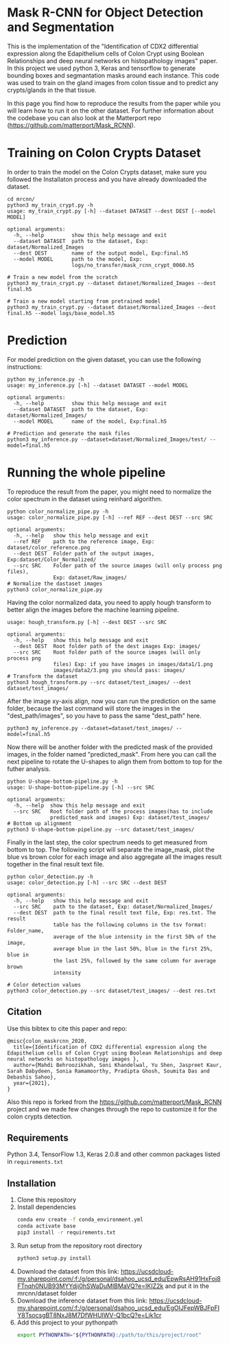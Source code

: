 # Mask R-CNN for Object Detection and Segmentation
This is the implementation of the "Identification of CDX2 differential expression along the Edapithelium cells of Colon Crypt using Boolean Relationships and deep neural networks on histopathology images" paper. In this project we used python 3, Keras and tensorflow to generate bounding boxes and segmantation masks around each instance. This code was used to train on the gland images from colon tissue and to predict any crypts/glands in the that tissue. 

In this page you find how to reproduce the results from the paper while you will learn how to run it on the other dataset.
For further information about the codebase you can also look at the Matterport repo (https://github.com/matterport/Mask_RCNN).


# Training on Colon Crypts Dataset
In order to train the model on the Colon Crypts dataset, make sure you followed the Installaton process and you have already downloaded the dataset.

```
cd mrcnn/
python3 my_train_crypt.py -h
usage: my_train_crypt.py [-h] --dataset DATASET --dest DEST [--model MODEL]

optional arguments:
  -h, --help         show this help message and exit
  --dataset DATASET  path to the dataset, Exp: dataset/Normalized_Images
  --dest DEST        name of the output model, Exp:final.h5
  --model MODEL      path to the model, Exp:
                     logs/no_transfer/mask_rcnn_crypt_0060.h5
 
# Train a new model from the scratch
python3 my_train_crypt.py --dataset dataset/Normalized_Images --dest final.h5

# Train a new model starting from pretrained model
python3 my_train_crypt.py --dataset dataset/Normalized_Images --dest final.h5 --model logs/base_model.h5

```
# Prediction
For model prediction on the given dataset, you can use the following instructions:
```
python my_inference.py -h
usage: my_inference.py [-h] --dataset DATASET --model MODEL

optional arguments:
  -h, --help         show this help message and exit
  --dataset DATASET  path to the dataset, Exp: dataset/Normalized_Images/
  --model MODEL      name of the model, Exp:final.h5

# Prediction and generate the mask files
python3 my_inference.py --dataset=dataset/Normalized_Images/test/ --model=final.h5

```
# Running the whole pipeline
To reproduce the result from the paper, you might need to normalize the color spectrum in the dataset using reinhard algorithm. 
```
python color_normalize_pipe.py -h
usage: color_normalize_pipe.py [-h] --ref REF --dest DEST --src SRC

optional arguments:
  -h, --help   show this help message and exit
  --ref REF    path to the reference image, Exp: dataset/color_reference.png
  --dest DEST  Folder path of the output images, Exp:dataset/Color_Normalized/
  --src SRC    Folder path of the source images (will only process png files),
               Exp: dataset/Raw_images/
# Normalize the dastaset images
python3 color_normalize_pipe.py 
```
Having the color normalized data, you need to apply hough transform to better align the images before the machine learning pipeline.
```
usage: hough_transform.py [-h] --dest DEST --src SRC

optional arguments:
  -h, --help   show this help message and exit
  --dest DEST  Root folder path of the dest images Exp: images/
  --src SRC    Root folder path of the source images (will only process png
               files) Exp: if you have images in images/data1/1.png
               images/data2/3.png you should pass: images/
# Transform the dataset
python3 hough_transform.py --src dataset/test_images/ --dest dataset/test_images/ 
```
After the image xy-axis align, now you can run the prediction on the same folder, because the last command will store the images in the "dest_path/images", so you have to pass the same "dest_path" here.
```
python3 my_inference.py --dataset=dataset/test_images/ --model=final.h5
```
Now there will be another folder with the predicted mask of the provided images, in the folder named "predicted_mask". From here you can call the next pipeline to rotate the U-shapes to align them from bottom to top for the futher analysis.
```
python U-shape-bottom-pipeline.py -h
usage: U-shape-bottom-pipeline.py [-h] --src SRC

optional arguments:
  -h, --help  show this help message and exit
  --src SRC   Root folder path of the process images(has to include
              predicted_mask and images) Exp: dataset/test_images/
# Bottom up alignment
python3 U-shape-bottom-pipeline.py --src dataset/test_images/
```
Finally in the last step, the color spectrum needs to get measured from bottom to top. The following script will separate the image_mask, plot the blue vs brown color for each image and also aggregate all the images result together in the final result text file.
```
python color_detection.py -h
usage: color_detection.py [-h] --src SRC --dest DEST

optional arguments:
  -h, --help   show this help message and exit
  --src SRC    path to the dataset, Exp: dataset/Normalized_Images/
  --dest DEST  path to the final result text file, Exp: res.txt. The result
               table has the following columns in the tsv format: Folder_name,
               average of the blue intensity in the first 50% of the image,
               average blue in the last 50%, blue in the first 25%, blue in
               the last 25%, followed by the same column for average brown
               intensity

# Color detection values
python3 color_detection.py --src dataset/test_images/ --dest res.txt
```
## Citation
Use this bibtex to cite this paper and repo:
```
@misc{colon_maskrcnn_2020,
  title={Identification of CDX2 differential expression along the Edapithelium cells of Colon Crypt using Boolean Relationships and deep neural networks on histopathology images },
  author={Mahdi Behroozikhah, Soni Khandelwal, Yu Shen, Jaspreet Kaur, Sarah Dabydeen, Sonia Ramamoorthy, Pradipta Ghosh, Soumita Das and Debashis Sahoo},
  year={2021},
}
```
Also this repo is forked from the https://github.com/matterport/Mask_RCNN project and we made few changes through the repo to customize it for the colon crypts detection.

## Requirements
Python 3.4, TensorFlow 1.3, Keras 2.0.8 and other common packages listed in `requirements.txt`

## Installation
1. Clone this repository
2. Install dependencies
   ```bash
   conda env create -f conda_environment.yml 
   conda activate base
   pip3 install -r requirements.txt
   ```
3. Run setup from the repository root directory
    ```bash
    python3 setup.py install
    ``` 
4. Download the dataset from this link: https://ucsdcloud-my.sharepoint.com/:f:/g/personal/dsahoo_ucsd_edu/EpwRsAH91HxFoj8FTnqh0NUB93MYYdji0hSWaDuMlBMaVQ?e=IKIZ2k and put it in the mrcnn/dataset folder
5. Download the inference dataset from this link: https://ucsdcloud-my.sharepoint.com/:f:/g/personal/dsahoo_ucsd_edu/EgOIJFepWBJFpFIY8TsocsgBT8NxJ8M7DfWHUlWV-Q1bcQ?e=Ljk1cr
6. Add this project to your pythonpath
   ```bash
   export PYTHONPATH="${PYTHONPATH}:/path/to/this/project/root"
   ```
